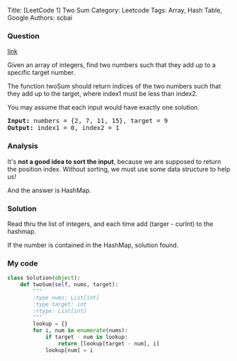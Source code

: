 Title: [LeetCode 1] Two Sum
Category: Leetcode
Tags: Array, Hash Table, Google
Authors: scbai

### Question

[link](https://leetcode.com/problems/two-sum/)

<div class="question-content">
    <p></p><p>Given an array of integers, find two numbers such that they add up to a specific target number.</p>
    <p>The function twoSum should return indices of the two numbers such that they add up to the target, where index1 must be less than index2.</p>
    <p>You may assume that each input would have exactly one solution.</p>
    <p style="font-family:monospace">
    <b>Input:</b> numbers = {2, 7, 11, 15}, target = 9<br>
    <b>Output:</b> index1 = 0, index2 = 1
    </p>
    <p></p>
</div>

### Analysis

It's __not a good idea to sort the input__, because we are supposed to return the position index. Without sorting, we must use some data structure to help us!

And the answer is HashMap. 

### Solution

Read thru the list of integers, and each time add (targer - curInt) to the hashmap. 

If the number is contained in the HashMap, solution found. 

### My code 

```python
class Solution(object):
    def twoSum(self, nums, target):
        """
        :type nums: List[int]
        :type target: int
        :rtype: List[int]
        """
        lookup = {}
        for i, num in enumerate(nums):
            if target - num in lookup:
                return [lookup[target - num], i]
            lookup[num] = i
```